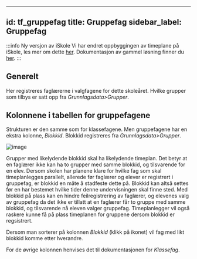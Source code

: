 
---
id: tf_gruppefag
title: Gruppefag
sidebar_label: Gruppefag
---

:::info Ny versjon av iSkole
Vi har endret oppbyggingen av timeplane på iSkole, les mer om dette [her](https://dokumentasjon.iskole.net/blog/timeplan). Dokumentasjon av gammel løsning finner du [her](https://dokumentasjon.iskole.net/docs/tf_gruppefag_old). 
:::


## Generelt
Her registreres faglærerne i valgfagene for dette skoleåret. 
Hvilke grupper som tilbys er satt opp fra _Grunnlagsdata>Grupper_.

## Kolonnene i tabellen for gruppefagene
Strukturen er den samme som for klassefagene. Men gruppefagene har en ekstra kolonne, _Blokkid_. Blokkid registreres fra _Grunnlagsdata>Grupper_.

![image](https://github.com/BarmanHanssen/iskole/assets/80097133/095cd6a8-4f74-4cc8-a1fa-0c401d030f7e)


Grupper med likelydende blokkid skal ha likelydende timeplan. Det betyr at en faglærer ikke kan ha to grupper med samme blokkid, og tilsvarende for en elev. Dersom skolen har planene klare for hvilke fag som skal timeplanlegges parallelt, allerede før faglærer og elever er  registrert i gruppefag, er blokkid en måte å stadfeste dette på. Blokkid kan altså settes  før en har bestemet hvilke tider denne undervisningen skal finne sted.  Med blokkid på plass kan en hindre feilregistrering av faglærer, og elevenes valg av gruppefag da det ikke er tillatt at en faglærer får to gruppe med samme blokkid, og tilsvarende nå eleven valger gruppefag. Timeplanlegger vil også raskere kunne få på plass timeplanen for gruppene dersom blokkid er regsistrert.

Dersom man sorterer på kolonnen _Blokkid_ (klikk på ikonet) vil fag med likt blokkid komme etter hverandre.

For de øvrige kolonnen henvises det til dokumentasjonen for _Klassefag_. 



